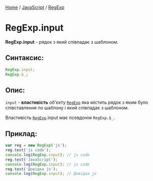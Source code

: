 [Home](../../../README.md) / [JavaScript](../../README_JS.md) / [RegExp](../RegExp.md)

# RegExp.input

**RegExp.input** - рядок з який співпадає з шаблоном.

## Синтаксис:

```javascript
RegExp.input;
RegExp.$_;
```

## Опис:

`input` - **властивість** об'єкту [`RegExp`](../RegExp.md) яка містить рядок з яким було співставлення по шаблону і який співпадає з шаблоном.

Властивість [`RegExp`](../RegExp.md).input має псевдонім `RegExp.$_`.

## Приклад:

```javascript
var reg = new RegExp('js');
reg.test('js code');
console.log(RegExp.input); // js code
reg.test('JavaScript');
console.log(RegExp.input); // js code
reg.test('Довідка js');
console.log(RegExp.input); // Довідка js
```